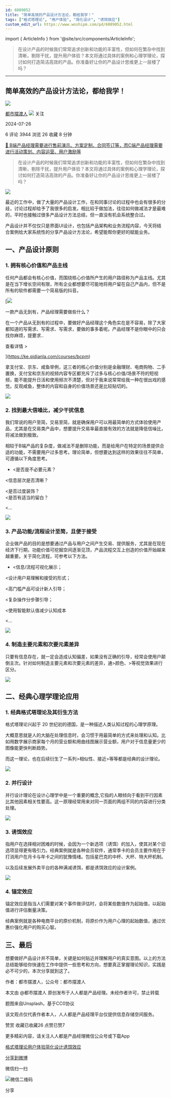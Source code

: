```yaml
---
id: 6089052
title: "简单高效的产品设计方法论，都给我学！"
tags: ["格式塔理论", "用户体验", "简化设计", "诱饵效应"]
custom_edit_url: https://www.woshipm.com/pd/6089052.html
---
```

import { ArticleInfo } from '@site/src/components/ArticleInfo';

<ArticleInfo
    author="都市摆渡人"
    authorLink="https://www.woshipm.com/u/1301359"
    published="2024-07-26"
    views={3944}
    comments={6}
    collects={26}
/>

> 在设计产品的时候我们常常追求创新和功能的丰富性，但如何在繁杂中找到清晰，剔除干扰，提升用户体验？本文将通过具体的案例和心理学理论，探讨如何打造简洁高效的产品。你准备好让你的产品设计思维更上一层楼了吗？

---

## 简单高效的产品设计方法论，都给我学！

[![](https://static.woshipm.com/view/woshipm_api_def_20240830180202_5595.jpg?imageView2/1/w/72/h/72/q/100)](https://www.woshipm.com/u/1301359)

[都市摆渡人](https://www.woshipm.com/u/1301359) ![](https://static.woshipm.com/tag/1121_1@2x.png) 关注

2024-07-26

6 评论 3944 浏览 26 收藏 8 分钟

[🔗 B端产品经理需要进行售前演示、方案定制、合同签订等，而C端产品经理需要进行活动策划、内容运营、用户激励等](https://ke.qidianla.com/courses/bcpm)

> 在设计产品的时候我们常常追求创新和功能的丰富性，但如何在繁杂中找到清晰，剔除干扰，提升用户体验？本文将通过具体的案例和心理学理论，探讨如何打造简洁高效的产品。你准备好让你的产品设计思维更上一层楼了吗？

![](https://image.woshipm.com/2023/04/14/a088c6e0-da8d-11ed-8763-00163e0b5ff3.jpg)

最近的工作中，做了大量的产品设计工作，在和同事讨论的过程中也会有很多的分歧，讨论过程却给予了我很多的启发。相比较于做加法，往往如何做减法才是最难的，平时也接触过很多产品设计方法总结，但一直没有机会系统整合过。

产品设计并不仅仅只是界面UI设计，也包括产品架构和业务流程内容，今天将结合案例给大家系统性的分享产品设计方法论，希望能帮你更好的赋能业务。

## 一、产品设计原则

### 1\. 拥有核心价值和产品主线

任何产品都会有核心价值，而围绕核心价值所产生的用户路径称为产品主线。尤其是在当下增长空间有限，所有企业都想要尽可能地将用户留在自己产品内，但不是所有的软件都需要一个简易版的抖音。

[![](https://image.woshipm.com/2023/08/02/58dc678c-30e3-11ee-88e7-00163e0b5ff3.png)

一款产品无到有，产品经理需要做些什么？

在一个产品从无到有的过程中，要做好产品经理这个角色实在是不容易，除了大家都知道的写需求、写需求、写需求，要做的事多着呢。产品经理不是你眼中的只会找你麻烦，提要求..

查看详情 >

](https://ke.qidianla.com/courses/bcpm)

拿支付宝、京东、咸鱼举例，这三者的核心价值分别是金融理财、电商购物、二手置换，支付宝和京东的视频内容专区都充斥了过多与核心价值/场景不符的短视频，能不能提升日活和使用频次不清楚，但对于我来说常常给我一种在很出戏的感觉。反观咸鱼，整体的内容和自身的价值场景还是比较贴切的。

![](https://image.woshipm.com/2024/07/26/85ce08f0-4aa4-11ef-ab7e-00163e0b5ff3.png)

### 2\. 找到最大信噪比，减少干扰信息

我们常说的用户至简，交易至简，就是确保用户可以用最简单的方式体验使用产品，尤其是在交易类产品中，想要提升交易率最直接有效的方法就是降低信噪比，将减法做到极致。

相较于B端产品的复杂度，做减法不是删除功能，而是给用户在特定的场景提供合适的功能，不需要用户过多思考。理论简单，但想要达到这样的效果往往不简单，可遵循以下角度思考。

*   <是否是不必要元素？

<信息层次是否清晰？

<是否过度装饰？  
<是否有适当的留白？

<…

![](https://image.woshipm.com/2024/07/26/8dce0bea-4aa4-11ef-ab7e-00163e0b5ff3.png)

### 3\. 产品功能/流程设计至简，且便于接受

企业做产品的目的是想要通过产品与用户之间产生交易、提供服务，尤其是在现在经济下行期，功能价值可挖掘空间逐渐见顶，产品流程交互上创造的价值开始越来越重要。关于简化流程，可参考以下方法。

*   <信息/流程可视化展示；

<设计用户易理解和接受的形式；

<高门槛产品可设计新人引导；

<复杂操作分步骤引导；

<使用智能默认值减少认知成本

<…

![](https://image.woshipm.com/2024/07/26/961f8cd8-4aa4-11ef-ab7e-00163e0b5ff3.png)

### 4\. 制造主要元素和次要元素差异

只要有信息存在，就一定会造成认知偏差，如果没有正确的引导，经常会使用户颠倒主次。针对如何制造主要元素和次要元素的差异，通>颜色、>等视觉效果进行区分。

![](https://image.woshipm.com/2024/07/26/9c7f2692-4aa4-11ef-9703-00163e0b5ff3.png)

## 二、经典心理学理论应用

### 1\. 经典格式塔理论及其衍生方法

格式塔理论兴起于 20 世纪初的德国，是一种描述人类认知过程的心理学原理。

大概意思就是人的大脑在处理信息时，会习惯于用最简单的方式来处理和认知。比如用数字展示商家每个月的营业额和用曲线图展示营业额，用户对于信息量更少的图像能更快判断趋势。

而这一理论，也在后续衍生了一系列>相似性、接近>等等都是经典的设计理论。

![](https://image.woshipm.com/2024/07/26/a526eb2c-4aa4-11ef-a653-00163e0b5ff3.png)

### 2\. 并行设计

并行设计理论在设计心理学中是一个重要的概念,它指的人眼倾向于看到平行因素比其他因素相关性要高。这一原理经常用来对同一页面的两组不同的内容进行分类处理。

![](https://image.woshipm.com/2024/07/26/ab42feba-4aa4-11ef-ab7e-00163e0b5ff3.png)

### 3\. 诱饵效应

指用户在选择相对困难的时候，会因为一个新选项（诱饵）的加入，使其对某个旧选项显得更有吸引力。经典案例就是各种会员软件，通常季卡的会员主要作用在于打消用户在月卡与年卡之间的犹豫情绪。包括星巴克的中杯、大杯、特大杯机制。

以及后续发展外卖平台的各种满减诱饵，都是诱饵效应的设计案例。

![](https://image.woshipm.com/2024/07/26/b1d64296-4aa4-11ef-ab7e-00163e0b5ff3.png)

### 4\. 锚定效应

锚定效应是指当人们需要对某个事件做评估时，会将某些数值作为起始值，以起始值进行评估衡量决策。

经典案例就是各种电商平台的原价机制，将原价作为用户心理的起始数值，通过优惠价强化用户的购买心智。

## 三、最后

想要做好产品设计并不简单，关键是如何贴近并理解用户的真实意图。以上的方法总结能够给你快速在工作中提供一些思考和方向，想要真正掌握理论知识，实践是必不可少的，本次分享就到这了。

作者：都市摆渡人，公众号：都市摆渡人

本文由 @都市摆渡人 原创发布于人人都是产品经理。未经作者许可，禁止转载

题图来自Unsplash，基于CC0协议

该文观点仅代表作者本人，人人都是产品经理平台仅提供信息存储空间服务。

赞赏 收藏已收藏26 点赞已赞7

更多精彩内容，请关注人人都是产品经理微信公众号或下载App

[格式塔理论](https://www.woshipm.com/tag/%e6%a0%bc%e5%bc%8f%e5%a1%94%e7%90%86%e8%ae%ba)[用户体验](https://www.woshipm.com/tag/ue)[简化设计](https://www.woshipm.com/tag/%e7%ae%80%e5%8c%96%e8%ae%be%e8%ae%a1)[诱饵效应](https://www.woshipm.com/tag/%e8%af%b1%e9%a5%b5%e6%95%88%e5%ba%94)

[分享到微博](https://service.weibo.com/share/share.php?appkey=2775287854&title=简单高效的产品设计方法论，都给我学！&url=https://www.woshipm.com/pd/6089052.html&pic=https://image.woshipm.com/2023/04/14/a088c6e0-da8d-11ed-8763-00163e0b5ff3.jpg)

微信扫一扫

![微信二维码](https://api.pwmqr.com/qrcode/create/?url=https://www.woshipm.com/pd/6089052.html)

分享